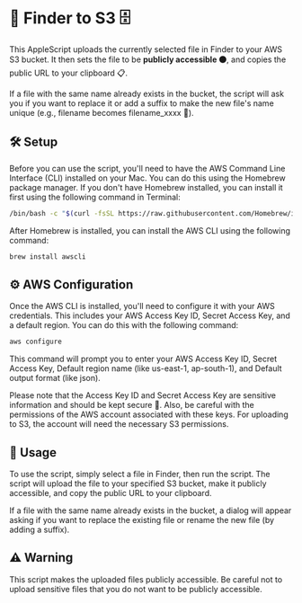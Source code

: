
# 🚀 Finder to S3 🗄️

This AppleScript uploads the currently selected file in Finder to your AWS S3 bucket. It then sets the file to be **publicly accessible 🟠**, and copies the public URL to your clipboard 📋. 

If a file with the same name already exists in the bucket, the script will ask you if you want to replace it or add a suffix to make the new file's name unique (e.g., filename becomes filename_xxxx 📄).

## 🛠️ Setup 

Before you can use the script, you'll need to have the AWS Command Line Interface (CLI) installed on your Mac. You can do this using the Homebrew package manager. If you don't have Homebrew installed, you can install it first using the following command in Terminal:

```bash
/bin/bash -c "$(curl -fsSL https://raw.githubusercontent.com/Homebrew/install/HEAD/install.sh)"
```

After Homebrew is installed, you can install the AWS CLI using the following command:

```bash
brew install awscli
```

## ⚙️ AWS Configuration

Once the AWS CLI is installed, you'll need to configure it with your AWS credentials. This includes your AWS Access Key ID, Secret Access Key, and a default region. You can do this with the following command:

```bash
aws configure
```

This command will prompt you to enter your AWS Access Key ID, Secret Access Key, Default region name (like us-east-1, ap-south-1), and Default output format (like json).

Please note that the Access Key ID and Secret Access Key are sensitive information and should be kept secure 🔐. Also, be careful with the permissions of the AWS account associated with these keys. For uploading to S3, the account will need the necessary S3 permissions.

## 📄 Usage

To use the script, simply select a file in Finder, then run the script. The script will upload the file to your specified S3 bucket, make it publicly accessible, and copy the public URL to your clipboard.

If a file with the same name already exists in the bucket, a dialog will appear asking if you want to replace the existing file or rename the new file (by adding a suffix).

## ⚠️ Warning

This script makes the uploaded files publicly accessible. Be careful not to upload sensitive files that you do not want to be publicly accessible.
